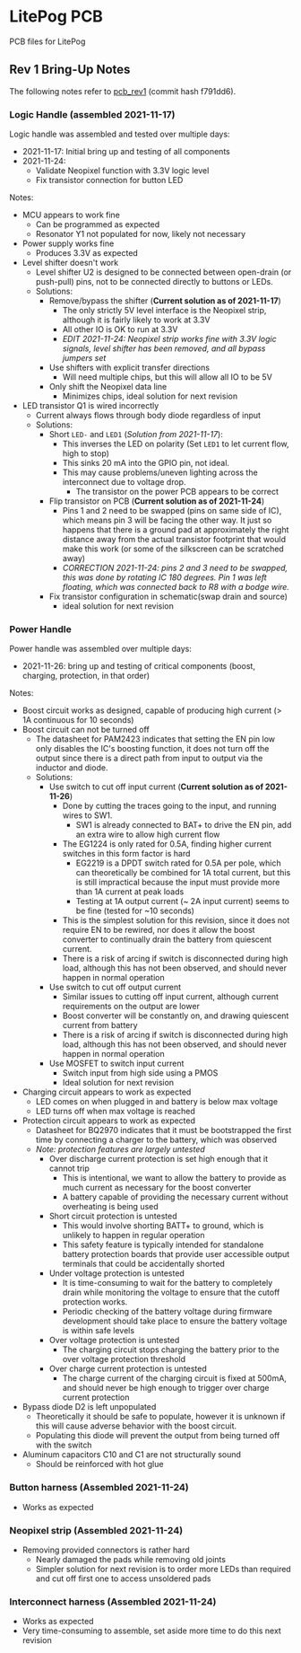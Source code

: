 # LitePog PCB

PCB files for LitePog

## Rev 1 Bring-Up Notes

The following notes refer to [pcb_rev1](https://github.com/Gigahawk/mech423_final_project/tree/pcb_rev1/pcb) (commit hash f791dd6).

### Logic Handle (assembled 2021-11-17)
Logic handle was assembled and tested over multiple days:
- 2021-11-17: Initial bring up and testing of all components
- 2021-11-24:
    - Validate Neopixel function with 3.3V logic level
    - Fix transistor connection for button LED

Notes:
- MCU appears to work fine
    - Can be programmed as expected
    - Resonator Y1 not populated for now, likely not necessary
- Power supply works fine
    - Produces 3.3V as expected
- Level shifter doesn't work
    - Level shifter U2 is designed to be connected between open-drain (or push-pull) pins, not to be connected directly to buttons or LEDs.
    - Solutions:
        - Remove/bypass the shifter (**Current solution as of 2021-11-17**)
            - The only strictly 5V level interface is the Neopixel strip, although it is fairly likely to work at 3.3V
            - All other IO is OK to run at 3.3V
            - *EDIT 2021-11-24: Neopixel strip works fine with 3.3V logic signals, level shifter has been removed, and all bypass jumpers set*
        - Use shifters with explicit transfer directions
            - Will need multiple chips, but this will allow all IO to be 5V
        - Only shift the Neopixel data line
            - Minimizes chips, ideal solution for next revision
- LED transistor Q1 is wired incorrectly
    - Current always flows through body diode regardless of input
    - Solutions:
        - Short `LED-` and `LED1` (*Solution from 2021-11-17*):
            - This inverses the LED on polarity (Set `LED1` to let current flow, high to stop)
            - This sinks 20 mA into the GPIO pin, not ideal.
            - This may cause problems/uneven lighting across the interconnect due to voltage drop.
                - The transistor on the power PCB appears to be correct
        - Flip transistor on PCB (**Current solution as of 2021-11-24**)
            - Pins 1 and 2 need to be swapped (pins on same side of IC), which means pin 3 will be facing the other way. It just so happens that there is a ground pad at approximately the right distance away from the actual transistor footprint that would make this work (or some of the silkscreen can be scratched away)
            - *CORRECTION 2021-11-24: pins 2 and 3 need to be swapped, this was done by rotating IC 180 degrees.*
            *Pin 1 was left floating, which was connected back to R8 with a bodge wire.*
        - Fix transistor configuration in schematic(swap drain and source)
            - ideal solution for next revision

### Power Handle
Power handle was assembled over multiple days:
- 2021-11-26: bring up and testing of critical components (boost, charging, protection, in that order)

Notes:
- Boost circuit works as designed, capable of producing high current (> 1A continuous for 10 seconds)
- Boost circuit can not be turned off
    - The datasheet for PAM2423 indicates that setting the EN pin low only disables the IC's boosting function, it does not turn off the output since there is a direct path from input to output via the inductor and diode.
    - Solutions:
        - Use switch to cut off input current (**Current solution as of 2021-11-26**)
            - Done by cutting the traces going to the input, and running wires to SW1.
                - SW1 is already connected to BAT+ to drive the EN pin, add an extra wire to allow high current flow
            - The EG1224 is only rated for 0.5A, finding higher current switches in this form factor is hard
                - EG2219 is a DPDT switch rated for 0.5A per pole, which can theoretically be combined for 1A total current, but this is still impractical because the input must provide more than 1A current at peak loads
                - Testing at 1A output current (~ 2A input current) seems to be fine (tested for ~10 seconds)
            - This is the simplest solution for this revision, since it does not require EN to be rewired, nor does it allow the boost converter to continually drain the battery from quiescent current.
            - There is a risk of arcing if switch is disconnected during high load, although this has not been observed, and should never happen in normal operation
        - Use switch to cut off output current
            - Similar issues to cutting off input current, although current requirements on the output are lower
            - Boost converter will be constantly on, and drawing quiescent current from battery
            - There is a risk of arcing if switch is disconnected during high load, although this has not been observed, and should never happen in normal operation
        - Use MOSFET to switch input current
            - Switch input from high side using a PMOS
            - Ideal solution for next revision
- Charging circuit appears to work as expected
    - LED comes on when plugged in and battery is below max voltage
    - LED turns off when max voltage is reached
- Protection circuit appears to work as expected
    - Datasheet for BQ2970 indicates that it must be bootstrapped the first time by connecting a charger to the battery, which was observed
    - *Note: protection features are largely untested*
        - Over discharge current protection is set high enough that it cannot trip
            - This is intentional, we want to allow the battery to provide as much current as necessary for the boost converter
            - A battery capable of providing the necessary current without overheating is being used
        - Short circuit protection is untested
            - This would involve shorting BATT+ to ground, which is unlikely to happen in regular operation
            - This safety feature is typically intended for standalone battery protection boards that provide user accessible output terminals that could be accidentally shorted
        - Under voltage protection is untested
            - It is time-consuming to wait for the battery to completely drain while monitoring the voltage to ensure that the cutoff protection works.
            - Periodic checking of the battery voltage during firmware development should take place to ensure the battery voltage is within safe levels
        - Over voltage protection is untested
            - The charging circuit stops charging the battery prior to the over voltage protection threshold
        - Over charge current protection is untested
            - The charge current of the charging circuit is fixed at 500mA, and should never be high enough to trigger over charge current protection
- Bypass diode D2 is left unpopulated
    - Theoretically it should be safe to populate, however it is unknown if this will cause adverse behavior with the boost circuit.
    - Populating this diode will prevent the output from being turned off with the switch
- Aluminum capacitors C10 and C1 are not structurally sound
    - Should be reinforced with hot glue

### Button harness (Assembled 2021-11-24)
- Works as expected

### Neopixel strip (Assembled 2021-11-24)
- Removing provided connectors is rather hard
    - Nearly damaged the pads while removing old joints
    - Simpler solution for next revision is to order more LEDs than required and cut off first one to access unsoldered pads

### Interconnect harness (Assembled 2021-11-24)
- Works as expected
- Very time-consuming to assemble, set aside more time to do this next revision